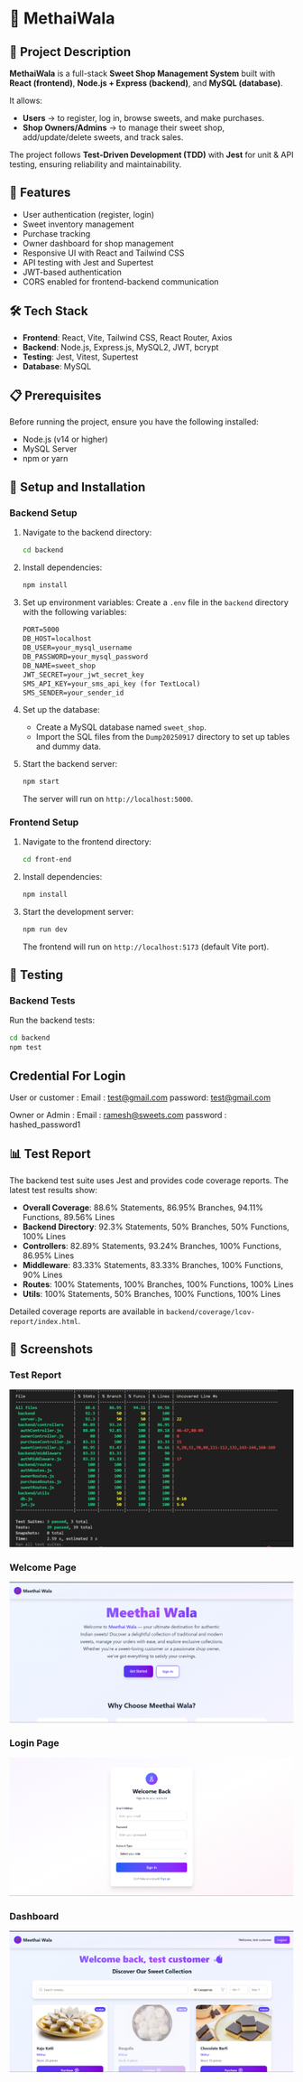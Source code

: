 # 🍬 MethaiWala

## 📌 Project Description

**MethaiWala** is a full-stack **Sweet Shop Management System** built with **React (frontend)**, **Node.js + Express (backend)**, and **MySQL (database)**.

It allows:

* **Users** → to register, log in, browse sweets, and make purchases.
* **Shop Owners/Admins** → to manage their sweet shop, add/update/delete sweets, and track sales.

The project follows **Test-Driven Development (TDD)** with **Jest** for unit & API testing, ensuring reliability and maintainability.

## 🚀 Features

- User authentication (register, login)
- Sweet inventory management
- Purchase tracking
- Owner dashboard for shop management
- Responsive UI with React and Tailwind CSS
- API testing with Jest and Supertest
- JWT-based authentication
- CORS enabled for frontend-backend communication

## 🛠️ Tech Stack

- **Frontend**: React, Vite, Tailwind CSS, React Router, Axios
- **Backend**: Node.js, Express.js, MySQL2, JWT, bcrypt
- **Testing**: Jest, Vitest, Supertest
- **Database**: MySQL

## 📋 Prerequisites

Before running the project, ensure you have the following installed:

- Node.js (v14 or higher)
- MySQL Server
- npm or yarn

## 🔧 Setup and Installation

### Backend Setup

1. Navigate to the backend directory:
   ```bash
   cd backend
   ```

2. Install dependencies:
   ```bash
   npm install
   ```

3. Set up environment variables:
   Create a `.env` file in the `backend` directory with the following variables:
   ```
   PORT=5000
   DB_HOST=localhost
   DB_USER=your_mysql_username
   DB_PASSWORD=your_mysql_password
   DB_NAME=sweet_shop
   JWT_SECRET=your_jwt_secret_key
   SMS_API_KEY=your_sms_api_key (for TextLocal)
   SMS_SENDER=your_sender_id
   ```

4. Set up the database:
   - Create a MySQL database named `sweet_shop`.
   - Import the SQL files from the `Dump20250917` directory to set up tables and dummy data.

5. Start the backend server:
   ```bash
   npm start
   ```
   The server will run on `http://localhost:5000`.

### Frontend Setup

1. Navigate to the frontend directory:
   ```bash
   cd front-end
   ```

2. Install dependencies:
   ```bash
   npm install
   ```

3. Start the development server:
   ```bash
   npm run dev
   ```
   The frontend will run on `http://localhost:5173` (default Vite port).

## 🧪 Testing

### Backend Tests

Run the backend tests:
```bash
cd backend
npm test
```

## Credential For Login

User or customer : 
Email : test@gmail.com
password: test@gmail.com

Owner or Admin :
Email : ramesh@sweets.com
password : hashed_password1

## 📊 Test Report

The backend test suite uses Jest and provides code coverage reports. The latest test results show:

- **Overall Coverage**: 88.6% Statements, 86.95% Branches, 94.11% Functions, 89.56% Lines
- **Backend Directory**: 92.3% Statements, 50% Branches, 50% Functions, 100% Lines
- **Controllers**: 82.89% Statements, 93.24% Branches, 100% Functions, 86.95% Lines
- **Middleware**: 83.33% Statements, 83.33% Branches, 100% Functions, 90% Lines
- **Routes**: 100% Statements, 100% Branches, 100% Functions, 100% Lines
- **Utils**: 100% Statements, 50% Branches, 100% Functions, 100% Lines

Detailed coverage reports are available in `backend/coverage/lcov-report/index.html`.

## 📸 Screenshots

### Test Report
![Test Report](front-end/public/test_report.png)
### Welcome Page
![Welcome Page](front-end/public/welcomepage.png)

### Login Page
![Login Page](front-end/public/loginpage.png)

### Dashboard
![Dashboard](front-end/public/userDashboard.png)
